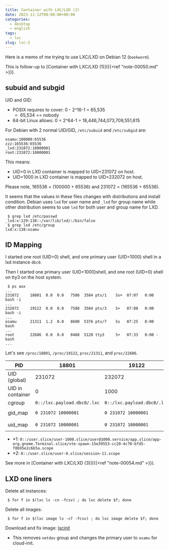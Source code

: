 ```yaml
---
title: Container with LXC/LXD (2)
date: 2023-11-12T00:00:00+00:00
categories:
  - desktop
  - english
tags:
  - lxc
slug: lxc-2
---
```


Here is a memo of me trying to use LXC/LXD on Debian 12 (`bookworm`).

This is follow-up to [Container with LXC/LXD (1)]({{<ref "note-00050.md" >}}).

## subuid and subgid

UID and GID:

* POSIX requires to cover: 0 - 2^16-1 = 65,535
  * 65,534 == nobody
* 64-bit Linux allows: 0 = 2^64-1 = 18,446,744,073,709,551,615

For Debian with 2 normal UID/GID, `/etc/subuid` and `/etc/subgid` are:
```
osamu:100000:65536
zzz:165536:65536
_lxd:231072:10000001
root:231072:10000001
```
This means:
* UID=0 in LXD container is mapped to UID=231072 on host.
* UID=1000 in LXD container is mapped to UID=232072 on host.

Please note, 165536 = (100000 + 65536) and 231072 = (165536 + 65536).

It seems that the values in these files changes with distributions and install
condition.  Debian uses `lxd` for user name and `_lxd` for group name while
other distribution seems to use `lxd` for both user and group name for LXD.

```
 $ grep lxd /etc/passwd
_lxd:x:129:138::/var/lib/lxd/:/bin/false
 $ grep lxd /etc/group
lxd:x:138:osamu
```

## ID Mapping

I started one root (UID=0) shell, and one primary user (UID=1000) shell in a
lxd instance `dbc0`.

Then I started one primary user (UID=1000)shell, and one root (UID=0) shell on
tty3 on the host system.
```
 $ ps aux
...
231072     18801  0.0  0.0   7588  3584 pts/1    Ss+  07:07   0:00 bash -i
...
232072     19122  0.0  0.0   7588  3584 pts/3    S+   07:08   0:00 bash -i
...
osamu      21311  1.2  0.0   8600  5376 pts/7    Ss   07:25   0:00 bash
...
root       22686  0.0  0.0   8468  5120 tty3     S+   07:33   0:00 -bash
...
````
Let's see `/proc/18801`, `/proc/19122`, `proc/21311`, and `proc/22686`.

| PID               | 18801  | 19122  | 21311 | 22686 |
|-------------------|--------|--------|-------|-------|
| UID (global)      | 231072 | 232072 |  1000 |     0 |
| UID in container  |      0 |   1000 | N/A   | N/A   |
| cgroup            | `0::/lxc.payload.dbc0/.lxc` | `0::/lxc.payload.dbc0/.lxc` | *1 | *2 |
| gid_map           | `0 231072 10000001` | `0 231072 10000001` | `0 0 4294967295` | `0 0 4294967295` |
| uid_map           | `0 231072 10000001` | `0 231072 10000001` | `0 0 4294967295` | `0 0 4294967295` |

- *1: `0::/user.slice/user-1000.slice/user@1000.service/app.slice/app-org.gnome.Terminal.slice/vte-spawn-15e39553-cc20-4c70-bfd5-f8b95e2c6b5a.scope`
- *2: `0::/user.slice/user-0.slice/session-11.scope`

See more in [Container with LXC/LXD (3)]({{<ref "note-00054.md" >}}).

## LXD one liners

Delete all instances:

```
 $ for f in $(lxc ls -cn -fcsv) ; do lxc delete $f; done
```

Delete all images:

```
 $ for f in $(lxc image ls -cf -fcsv) ; do lxc image delete $f; done
```

Download and fix image: [lxcinit](https://github.com/osamuaoki/osamu-utils/blob/main/lxcinit)

- This removes `netdev` group and changes the primary user to `osamu` for
cloud-init.

<!-- vim: set sw=4 sts=4 ai si et tw=79 ft=markdown: -->
